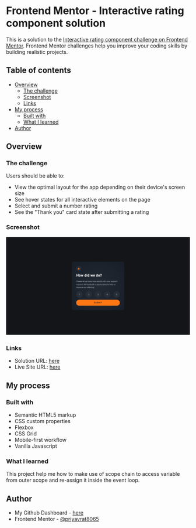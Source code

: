 # Frontend Mentor - Interactive rating component solution

This is a solution to the [Interactive rating component challenge on Frontend Mentor](https://www.frontendmentor.io/challenges/interactive-rating-component-koxpeBUmI). Frontend Mentor challenges help you improve your coding skills by building realistic projects. 

## Table of contents

- [Overview](#overview)
  - [The challenge](#the-challenge)
  - [Screenshot](#screenshot)
  - [Links](#links)
- [My process](#my-process)
  - [Built with](#built-with)
  - [What I learned](#what-i-learned)
- [Author](#author)



## Overview

### The challenge

Users should be able to:

- View the optimal layout for the app depending on their device's screen size
- See hover states for all interactive elements on the page
- Select and submit a number rating
- See the "Thank you" card state after submitting a rating

### Screenshot

![This the screenshot of the website](./screenshot.png)



### Links

- Solution URL: [here](https://github.com/priyavrat8065/interactive-rating-component)
- Live Site URL: [here](https://priyavrat8065.github.io/interactive-rating-component/)

## My process

### Built with

- Semantic HTML5 markup
- CSS custom properties
- Flexbox
- CSS Grid
- Mobile-first workflow
- Vanilla Javascript



### What I learned

This project help me how to make use of scope chain to access variable from outer scope and re-assign it inside the event loop.



## Author

- My Github Dashboard - [here](https://github.com/priyavrat8065)
- Frontend Mentor - [@priyavrat8065](https://www.frontendmentor.io/profile/priyavrat8065)






